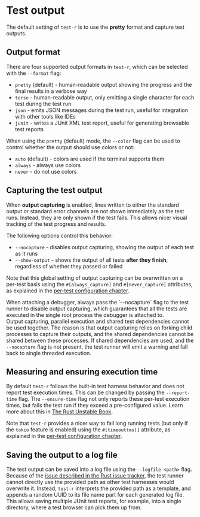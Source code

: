 # Test output

The default setting of `test-r` is to use the **pretty** format and capture test outputs.  

## Output format
There are four supported output formats in `test-r`, which can be selected with the `--format` flag:

- `pretty` (default) - human-readable output showing the progress and the final results in a verbose way
- `terse` - human-readable output, only emitting a single character for each test during the test run
- `json` - emits JSON messages during the test run, useful for integration with other tools like IDEs
- `junit` - writes a JUnit XML test report, useful for generating browsable test reports 

When using the `pretty` (default) mode, the `--color` flag can be used to control whether the output should use colors or not:

- `auto` (default) - colors are used if the terminal supports them
- `always` - always use colors
- `never` - do not use colors

## Capturing the test output
When **output capturing** is enabled, lines written to either the standard output or standard error channels are not shown immediately as the test runs. Instead, they are only shown if the test fails. This allows nicer visual tracking of the test progress and results.

The following options control this behavior:

- `--nocapture` - disables output capturing, showing the output of each test as it runs
- `--show-output` - shows the output of all tests **after they finish**, regardless of whether they passed or failed

Note that this global setting of output capturing can be overwritten on a per-test basis using the `#[always_capture]` and `#[never_capture]` attributes, as explained in the [per-test configuration chapter](/advanced_features/per_test_configuration.md). 

<div class="warning">
When attaching a debugger, always pass the `--nocapture` flag to the test runner to disable output capturing, which guarantees that all the tests are executed in the single root process the debugger is attached to.
</div>

<div class="warning">
Output capturing, parallel execution and shared test dependencies cannot be used together. The reason is that output capturing relies on forking child processes to capture their outputs, and the shared dependencies cannot be shared between these processes. If shared dependencies are used, and the <code>--nocapture</code> flag is not present, the test runner will emit a warning and fall back to single threaded execution. 
</div>

## Measuring and ensuring execution time
By default `test-r` follows the built-in test harness behavior and does not report test execution times. This can be changed by passing the `--report-time` flag. The `--ensure-time` flag not only reports these per-test execution times, but fails the test run if they exceed a pre-configured value. Learn more about this in [The Rust Unstable Book](https://doc.rust-lang.org/beta/unstable-book/compiler-flags/report-time.html).

Note that `test-r` provides a nicer way to fail long running tests (but only if the `tokio` feature is enabled) using the `#[timeout(ms)]` attribute, as explained in the [per-test configuration chapter](/advanced_features/per_test_configuration.md).

## Saving the output to a log file
The test output can be saved into a log file using the `--logfile <path>` flag. Because of the [issue described in the Rust issue tracker](https://github.com/rust-lang/rust/issues/105424), the test runner cannot directly use the provided path as other test harnesses would overwrite it. Instead, `test-r` interprets the provided path as a template, and appends a random UUID to its file name part for each generated log file. This allows saving multiple JUnit test reports, for example, into a single directory, where a test browser can pick them up from.

